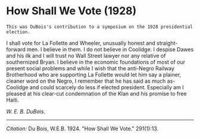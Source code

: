 # How Shall We Vote (1928)

```{margin}
This was DuBois's contribution to a symposium on the 1928 presidential election.
```
I shall vote for La Follette and Wheeler, unusually honest and straight-forward men. I believe in them. I do not believe in Coolidge. I despise Dawes and his ilk and I will trust no Wall Street lawyer nor any relative of southernized Bryan. I believe in the economic foundations of most of our present social problems and while I wish that the anti-Negro Railway Brotherhood who are supporting La Follette would let him say a plainer, cleaner word on the Negro, I remember that he has said as much as-Coolidge and could scarcely do less if elected president. Especially am I pleased at his clear-cut condemnation of the Klan and his promise to free Haiti.

*W. E. B. DuBois.*

_________________
*Citation:* Du Bois, W.E.B. 1924. "How Shall We Vote." 291(1):13.
